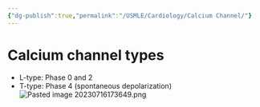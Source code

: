 ```yaml
---
{"dg-publish":true,"permalink":"/USMLE/Cardiology/Calcium Channel/"}
---
```


# Calcium channel types
- L-type: Phase 0 and 2
- T-type: Phase 4 (spontaneous depolarization)
![Pasted image 20230716173649.png](/img/user/appendix/Pasted%20image%2020230716173649.png)
